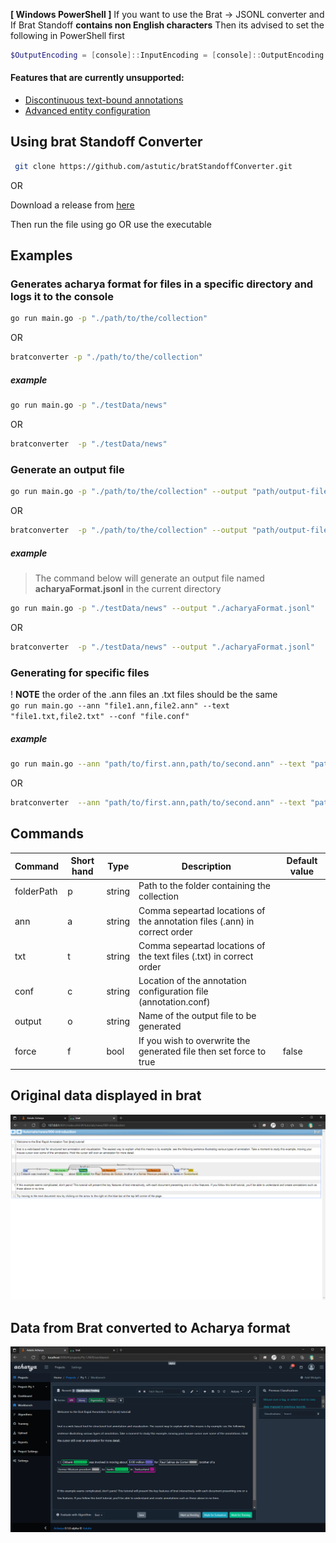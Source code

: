 **[ Windows PowerShell ]**
If you want to use the Brat → JSONL converter and If Brat Standoff **contains non English characters** Then its advised to set the following in PowerShell first

```powershell
$OutputEncoding = [console]::InputEncoding = [console]::OutputEncoding = New-Object System.Text.UTF8Encoding
```

#### Features that are currently unsupported:

- [Discontinuous text-bound annotations](https://brat.nlplab.org/standoff.html "https://brat.nlplab.org/standoff.html")
- [Advanced entity configuration](https://brat.nlplab.org/configuration.html#tool-configuration "https://brat.nlplab.org/configuration.html#tool-configuration")

## Using brat Standoff Converter

```bash
 git clone https://github.com/astutic/bratStandoffConverter.git
```

OR

Download a release from [here](https://github.com/astutic/bratStandoffConverter/releases)

Then run the file using go OR use the executable

## Examples

### Generates acharya format for files in a specific directory and logs it to the console

```bash
go run main.go -p "./path/to/the/collection"
```

OR

```bash
bratconverter -p "./path/to/the/collection"
```

##### example

```bash
go run main.go -p "./testData/news"
```

OR

```bash
bratconverter  -p "./testData/news"
```

### Generate an output file

```bash
go run main.go -p "./path/to/the/collection" --output "path/output-file-name"
```

OR

```bash
bratconverter  -p "./path/to/the/collection" --output "path/output-file-name"
```

##### example

> The command below will generate an output file named **acharyaFormat.jsonl** in the current directory

```bash
go run main.go -p "./testData/news" --output "./acharyaFormat.jsonl"
```

OR

```bash
bratconverter  -p "./testData/news" --output "./acharyaFormat.jsonl"
```

### Generating for specific files

! **NOTE** the order of the .ann files an .txt files should be the same  
`go run main.go --ann "file1.ann,file2.ann" --text "file1.txt,file2.txt" --conf "file.conf"`

##### example

```bash
go run main.go --ann "path/to/first.ann,path/to/second.ann" --text "path/to/first.txt,path/to/second.txt" --conf "path/to/annotation.conf"
```

OR

```bash
bratconverter  --ann "path/to/first.ann,path/to/second.ann" --text "path/to/first.txt,path/to/second.txt" --conf "path/to/annotation.conf"
```

## Commands

| Command    | Short hand | Type   | Description                                                               | Default value |
| ---------- | ---------- | ------ | ------------------------------------------------------------------------- | ------------- |
| folderPath | p          | string | Path to the folder containing the collection                              |
| ann        | a          | string | Comma sepeartad locations of the annotation files (.ann) in correct order |
| txt        | t          | string | Comma sepeartad locations of the text files (.txt) in correct order       |
| conf       | c          | string | Location of the annotation configuration file (annotation.conf)           |
| output     | o          | string | Name of the output file to be generated                                   |
| force      | f          | bool   | If you wish to overwrite the generated file then set force to true        | false         |

## Original data displayed in brat

![Original data displayed in brat](./docs/images/brat_ui.png "Brat UI")

## Data from Brat converted to Acharya format

![Brat data displayed in Acharya](./docs/images/brat_to_Acharya_ui.png "Acharya UI")
